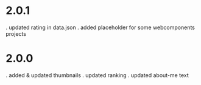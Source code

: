 # 2.0.1
. updated rating in data.json
. added placeholder for some webcomponents projects
# 2.0.0
. added & updated thumbnails
. updated ranking
. updated about-me text
